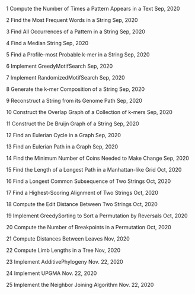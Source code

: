 1	Compute the Number of Times a Pattern Appears in a Text  Sep, 2020 

2	Find the Most Frequent Words in a String  Sep, 2020 

3	Find All Occurrences of a Pattern in a String  Sep, 2020 

4	Find a Median String  Sep, 2020 

5	Find a Profile-most Probable k-mer in a String  Sep, 2020 

6	Implement GreedyMotifSearch  Sep, 2020		

7	Implement RandomizedMotifSearch  Sep, 2020 

8	Generate the k-mer Composition of a String  Sep, 2020 

9	Reconstruct a String from its Genome Path  Sep, 2020 

10	Construct the Overlap Graph of a Collection of k-mers  Sep, 2020 

11	Construct the De Bruijn Graph of a String  Sep, 2020 

12	Find an Eulerian Cycle in a Graph  Sep, 2020		

13	Find an Eulerian Path in a Graph  Sep, 2020		

14	Find the Minimum Number of Coins Needed to Make Change  Sep, 2020 

15	Find the Length of a Longest Path in a Manhattan-like Grid  	Oct, 2020 

16	Find a Longest Common Subsequence of Two Strings  Oct, 2020 

17	Find a Highest-Scoring Alignment of Two Strings  Oct, 2020		

18	Compute the Edit Distance Between Two Strings  Oct, 2020		 

19	Implement GreedySorting to Sort a Permutation by Reversals  Oct, 2020 

20	Compute the Number of Breakpoints in a Permutation  Oct, 2020 

21	Compute Distances Between Leaves  Nov, 2020		 

22	Compute Limb Lengths in a Tree  Nov, 2020		 

23	Implement AdditivePhylogeny  Nov. 22, 2020		 

24	Implement UPGMA  Nov. 22, 2020		

25	Implement the Neighbor Joining Algorithm  Nov. 22, 2020
